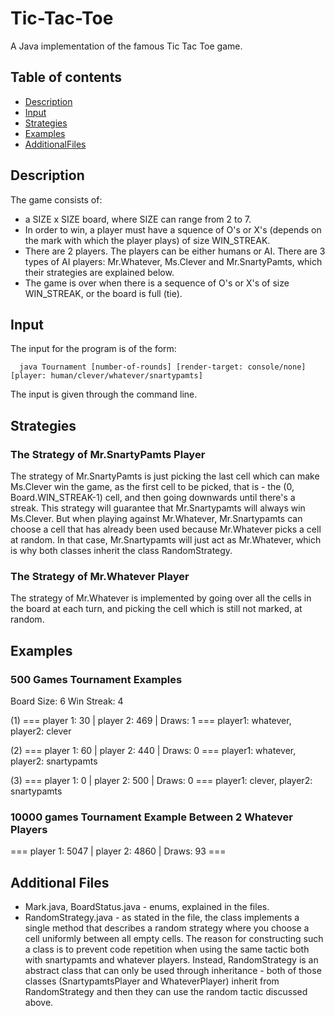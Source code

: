 # Tic-Tac-Toe
A Java implementation of the famous Tic Tac Toe game.

## Table of contents
* [Description](#description)
* [Input](#input)
* [Strategies](#strategies)
* [Examples](#examples)
* [AdditionalFiles](#additionalfiles)

## Description
The game consists of:
* a SIZE x SIZE board, where SIZE can range from 2 to 7.
* In order to win, a player must have a squence of O's or X's (depends on the mark with which the player plays) of size WIN_STREAK.
* There are 2 players. The players can be either humans or AI.
  There are 3 types of AI players: Mr.Whatever, Ms.Clever and Mr.SnartyPamts, which 
  their strategies are explained below.
* The game is over when there is a sequence of O's or X's of size WIN_STREAK, or 
  the board is full (tie).

## Input
The input for the program is of the form:
``` 
  java Tournament [number-of-rounds] [render-target: console/none] [player: human/clever/whatever/snartypamts]
```
The input is given through the command line.

## Strategies

### The Strategy of Mr.SnartyPamts Player
The strategy of Mr.SnartyPamts is just picking the last cell which can make
Ms.Clever win the game, as the first cell to be picked,
that is - the (0, Board.WIN_STREAK-1) cell, and then going downwards until there's
a streak. This strategy will guarantee that Mr.Snartypamts will always win Ms.Clever.
But when playing against Mr.Whatever, Mr.Snartypamts can choose a cell that has already
been used because Mr.Whatever picks a cell at random. In that case,
Mr.Snartypamts will just act as Mr.Whatever, which is why both classes inherit the class
RandomStrategy.

### The Strategy of Mr.Whatever Player
The strategy of Mr.Whatever is implemented by going over all the cells in the board
at each turn, and picking the cell which is still not marked, at random.

## Examples

### 500 Games Tournament Examples
Board Size: 6
Win Streak: 4

(1) === player 1: 30 | player 2: 469 | Draws: 1 ===
    player1: whatever, player2: clever

(2) === player 1: 60 | player 2: 440 | Draws: 0 ===
    player1: whatever, player2: snartypamts

(3) === player 1: 0 | player 2: 500 | Draws: 0 ===
    player1: clever, player2: snartypamts

### 10000 games Tournament Example Between 2 Whatever Players 

=== player 1: 5047 | player 2: 4860 | Draws: 93 ===

## Additional Files
* Mark.java, BoardStatus.java - enums, explained in the files.
* RandomStrategy.java - as stated in the file, the class implements a single method
that describes a random strategy where you choose a cell uniformly between all
empty cells. The reason for constructing such a class is to prevent code repetition
when using the same tactic both with snartypamts and whatever players.
Instead, RandomStrategy is an abstract class that can only be used through inheritance -
both of those classes (SnartypamtsPlayer and WhateverPlayer) inherit from
RandomStrategy and then they can use the random tactic discussed above.
